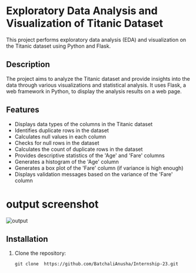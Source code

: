 

# Exploratory Data Analysis and Visualization of Titanic Dataset

This project performs exploratory data analysis (EDA) and visualization on the Titanic dataset using Python and Flask.

## Description

The project aims to analyze the Titanic dataset and provide insights into the data through various visualizations and statistical analysis. It uses Flask, a web framework in Python, to display the analysis results on a web page.

## Features

- Displays data types of the columns in the Titanic dataset
- Identifies duplicate rows in the dataset
- Calculates null values in each column
- Checks for null rows in the dataset
- Calculates the count of duplicate rows in the dataset
- Provides descriptive statistics of the 'Age' and 'Fare' columns
- Generates a histogram of the 'Age' column
- Generates a box plot of the 'Fare' column (if variance is high enough)
- Displays validation messages based on the variance of the 'Fare' column

 # output screenshot
   ![output](https://github.com/BatchaliAnusha/Internship-23/assets/124043190/69c2550f-966e-4b47-9dcc-c25331d0e49d)


## Installation

1. Clone the repository:

   ```shell
   git clone  https://github.com/BatchaliAnusha/Internship-23.git
  
